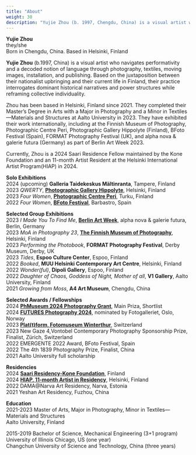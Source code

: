 ```yaml
---
title: "About"
weight: 30
description: "Yujie Zhou (b. 1997, Chengdu, China) is a visual artist working with  photography, textiles, moving images, performance, and publishing. Zhou is based in Helsinki, Finland, where she completed her Master’s degree in Arts with a major in Photography and a minor in Textiles-Materials and Structures at Aalto University in 2023. Her work has been exhibited internationally, including at the Finnish Museum of Photography, Photographic Centre Peri, Photographic Gallery Hippolyte(Finland), BFoto Festival (Spain), FORMAT Photography Festival (UK), and alpha nova & galerie futura (Germany) as part of Berlin Art Week 2023. instagram:@yujie.jpg"
---
```


**Yujie Zhou**   
they/she     
Born in Chengdu, China. Based in Helsinki, Finland


**Yujie Zhou** (b.1997, China) is a visual artist who navigates performativity and a decoded notion of language through photography, textiles, moving images, installation, and publishing. Based on the juxtaposition between their nationalist upbringing and their current life in Finland, their practice interrogates dominant historical narratives and power structures while reframing collective individuality.

Zhou has been based in Helsinki, Finland since 2021. They completed their Master’s Degree in Arts with a Major in Photography and a Minor in Textiles—Materials and Structures at Aalto University in 2023. They have exhibited their work internationally, including at the Finnish Museum of Photography, Photographic Centre Peri, Photographic Gallery Hippolyte (Finland), BFoto Festival (Spain), FORMAT Photography Festival (UK), and alpha nova & galerie futura (Germany) as part of Berlin Art Week 2023.

Currently, Zhou is a 2024 Saari Residence Fellow maintained by the Kone Foundation and an 11-month Artist Resident at the Helsinki International Artist Program(HIAP) in 2024.

**Solo Exhibitions**    
2024 (upcoming) **Galleria Taidekeskus Mältinranta**, Tampere, Finland     
2023 *QWERTY*, [**Photographic Gallery Hippolyte**](https://hippolyte.fi/en/nayttely/yujie-zhou/), Helsinki, Finland    
2023 *Four Women*, [**Photographic Centre Peri**](https://valokuvakeskusperi.fi/yujie-zhou-four-women-131-122), Turku, Finland     
2022	*Four Women*, [**BFoto Festival**](https://www.bfoto.org/trabajos/yujie-zhou/), Barbastro, Spain


 **Selected Group Exhibitions**     
2023 *I Made You To Find Me*, [**Berlin Art Week**](https://berlinartweek.de/en/event/i-made-you-to-find-me/42dc209a-a8f1-4299-9d65-23562a97c3f3/?t=vernissage), alpha nova & galerie futura, Berlin, Germany  
2023 *MoA in Photography 23*, [**The Finnish Museum of Photography**](https://www.valokuvataiteenmuseo.fi/en/exhibitions/moa-photography-23), Helsinki, Finland   
2023 *Performing the Photobook*, **FORMAT Photography Festival**, Derby Museum, Derby, UK       
2023 *Tides*, **Espoo Culture Center**, Espoo, Finland      
2022	*Booked*, **MUU Helsinki Contemporary Art Centre**, Helsinki, Finland   
2022 *Wonder(ful)*, **Dipoli Gallery**, Espoo, Finland   
2022 *Daughter of Chaos, Goddess of Night, Mother of all*, **V1 Gallery**, Aalto University, Finland   
2021	*Growing from Moss*, **A4 Art Museum**, Chengdu, China

**Selected Awards / Fellowships**    
2024 [**PhMuseum 2024 Photography Grant**](https://phmuseum.com/submissions/save-as-text), Main Priza, Shortlist     
2024 [**FUTURES Photography 2024**](https://www.futures-photography.com/artists/yujie-zhou), nominated by Fotogalleriet, Oslo, Norway        
2023 [**Plat(t)form, Fotomuseum Winterthur**](https://www.fotomuseum.ch/en/photographer-post/yujie-zhou/?filter[]=photographer_year%3A12852&_gl=1*67bvli*_up*MQ..*_ga*MTk0MDM4MDM2My4xNzEyNzY3NDE1*_ga_8DKMYL9P9X*MTcxMjc2NzQxNS4xLjAuMTcxMjc2NzQyMi4wLjAuMA..), Switzerland  
2023 New Gaze 4,Vontobel Contemporary Photography Sponsorship Prize, Finalist, Zürich, Switzerland  
2022 EMERGENTE 2022 Award, BFoto Festival, Spain  
2022 The 4th 1839 Photography Prize, Finalist, China  
2021 Aalto University full scholarship

**Residencies**     
2024 [**Saari Residency-Kone Foundation**](https://koneensaatio.fi/en/saari-residence/residency-artists/yujie-zhou/), Finland  
2024 [**HIAP, 11-month Artist in Residency**](https://www.hiap.fi/resident/yujie-zhou/), Helsinki, Finland     
2022 DAMA@Narva Art Residency, Narva, Estonia   
2021 Yeshan Art Residency, Fuzhou, China  



**Education**    
2021-2023	Master of Arts, Major in Photography, Minor in Textiles—Materials and Structures  
Aalto University, Finland      

2015-2019	Bachelor of Science, Mechanical Engineering (3+1 program)   
University of Illinois Chicago, US (one year)   
Changchun University of Science and Technology, China (three years)


